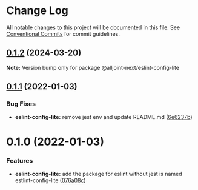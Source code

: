 # Change Log

All notable changes to this project will be documented in this file.
See [Conventional Commits](https://conventionalcommits.org) for commit guidelines.

## [0.1.2](https://github.com/AllJointTW/AllJointNext/compare/@alljoint-next/eslint-config-lite@0.1.1...@alljoint-next/eslint-config-lite@0.1.2) (2024-03-20)

**Note:** Version bump only for package @alljoint-next/eslint-config-lite





## [0.1.1](https://github.com/AllJointTW/AllJointNext/compare/@alljoint-next/eslint-config-lite@0.1.0...@alljoint-next/eslint-config-lite@0.1.1) (2022-01-03)

### Bug Fixes

- **eslint-config-lite:** remove jest env and update README.md ([6e6237b](https://github.com/AllJointTW/AllJointNext/commit/6e6237b586c908a2dae0039c934abc98daecec09))

# 0.1.0 (2022-01-03)

### Features

- **eslint-config-lite:** add the package for eslint without jest is named estlint-config-lite ([076a08c](https://github.com/AllJointTW/AllJointNext/commit/076a08c83aebb40a38f2885df26212d19f79bd1d))
